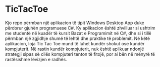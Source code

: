 # TicTacToe
Kjo repo përmban një aplikacion të tipit Windows Desktop App duke përdorur gjuhën programuese C#. 
Ky aplikacion është zhvilluar si ushtrim me studentë në kuadër të kursit Bazat e Programimit në C#, dhe si i tillë përmban një zgjidhje shumë të lehtë dhe praktike të problemit.
Në këtë aplikacion, loja Tic Tac Toe mund të luhet kundër shokut ose kundër kompjuterit. 
Në rastin kundër kompjuterit, nuk është aplikuar ndonjë strategji sipas së cilës kompjuteri tenton të fitojë, por ai bën në mënyrë të rastësishme lëvizjen e radhës.
